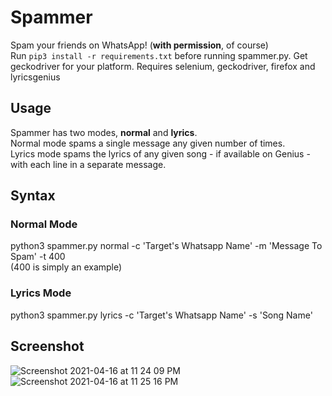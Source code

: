 # Spammer
Spam your friends on WhatsApp! (**with permission**, of course)        
Run `pip3 install -r requirements.txt` before running spammer.py.
Get geckodriver for your platform.
Requires selenium, geckodriver, firefox and lyricsgenius        

## Usage 

Spammer has two modes, **normal** and **lyrics**.    
Normal mode spams a single message any given number of times.     
Lyrics mode spams the lyrics of any given song - if available on Genius - with each line in a separate message.   

## Syntax

### Normal Mode
python3 spammer.py normal -c 'Target's Whatsapp Name' -m 'Message To Spam' -t 400           
(400 is simply an example)

### Lyrics Mode
python3 spammer.py lyrics -c 'Target's Whatsapp Name' -s 'Song Name'

## Screenshot
![Screenshot 2021-04-16 at 11 24 09 PM](https://user-images.githubusercontent.com/59250093/115064692-da8b8c80-9f0a-11eb-9440-a5d7da2662e4.png)
![Screenshot 2021-04-16 at 11 25 16 PM](https://user-images.githubusercontent.com/59250093/115064818-0444b380-9f0b-11eb-9a82-0478df1a8b75.png)

